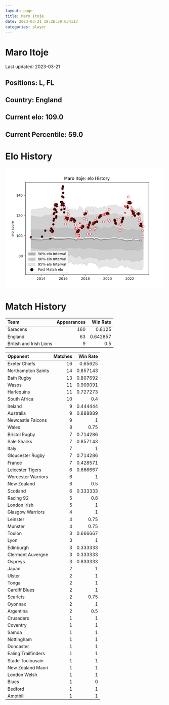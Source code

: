 ```yaml
---  
layout: page  
title: Maro Itoje  
date: 2023-03-21 18:26:59.634113  
categories: player  
---
```

# Maro Itoje


Last updated: 2023-03-21
## Positions: L, FL

## Country: England

## Current elo: 109.0

## Current Percentile: 59.0

# Elo History


![elo history](history_MaroItoje.png)
# Match History


| Team                    |   Appearances |   Win Rate |
|:------------------------|--------------:|-----------:|
| Saracens                |           160 |   0.8125   |
| England                 |            63 |   0.642857 |
| British and Irish Lions |             9 |   0.5      |

| Opponent            |   Matches |   Win Rate |
|:--------------------|----------:|-----------:|
| Exeter Chiefs       |        16 |   0.65625  |
| Northampton Saints  |        14 |   0.857143 |
| Bath Rugby          |        13 |   0.807692 |
| Wasps               |        11 |   0.909091 |
| Harlequins          |        11 |   0.727273 |
| South Africa        |        10 |   0.4      |
| Ireland             |         9 |   0.444444 |
| Australia           |         9 |   0.888889 |
| Newcastle Falcons   |         9 |   1        |
| Wales               |         8 |   0.75     |
| Bristol Rugby       |         7 |   0.714286 |
| Sale Sharks         |         7 |   0.857143 |
| Italy               |         7 |   1        |
| Gloucester Rugby    |         7 |   0.714286 |
| France              |         7 |   0.428571 |
| Leicester Tigers    |         6 |   0.666667 |
| Worcester Warriors  |         6 |   1        |
| New Zealand         |         6 |   0.5      |
| Scotland            |         6 |   0.333333 |
| Racing 92           |         5 |   0.8      |
| London Irish        |         5 |   1        |
| Glasgow Warriors    |         4 |   1        |
| Leinster            |         4 |   0.75     |
| Munster             |         4 |   0.75     |
| Toulon              |         3 |   0.666667 |
| Lyon                |         3 |   1        |
| Edinburgh           |         3 |   0.333333 |
| Clermont Auvergne   |         3 |   0.333333 |
| Ospreys             |         3 |   0.833333 |
| Japan               |         2 |   1        |
| Ulster              |         2 |   1        |
| Tonga               |         2 |   1        |
| Cardiff Blues       |         2 |   1        |
| Scarlets            |         2 |   0.75     |
| Oyonnax             |         2 |   1        |
| Argentina           |         2 |   0.5      |
| Crusaders           |         1 |   1        |
| Coventry            |         1 |   1        |
| Samoa               |         1 |   1        |
| Nottingham          |         1 |   1        |
| Doncaster           |         1 |   1        |
| Ealing Trailfinders |         1 |   1        |
| Stade Toulousain    |         1 |   1        |
| New Zealand Maori   |         1 |   1        |
| London Welsh        |         1 |   1        |
| Blues               |         1 |   0        |
| Bedford             |         1 |   1        |
| Ampthill            |         1 |   1        |